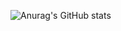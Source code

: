 ![Anurag's GitHub stats](https://github-readme-stats.vercel.app/api?username=saleheenshafiq9&theme=dark&show_icons=true)
